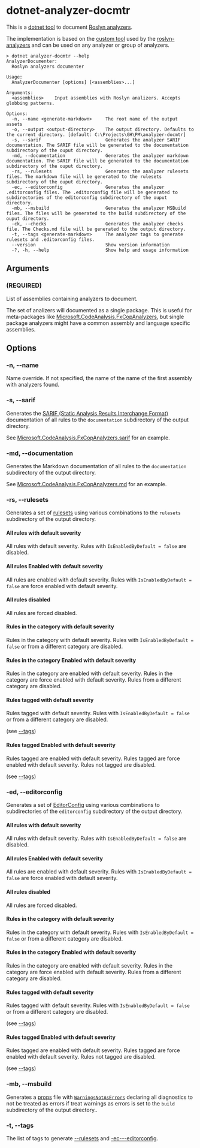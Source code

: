 # dotnet-analyzer-docmtr

This is a [dotnet tool](https://docs.microsoft.com/dotnet/core/tools/global-tools-how-to-create "Tutorial: Create a .NET Core tool using the .NET Core CLI") to document [Roslyn analyzers](https://docs.microsoft.com/dotnet/standard/analyzers/ "The Roslyn based Analyzers").

The implementation is based on the [custom tool](https://github.com/dotnet/roslyn-analyzers/tree/master/src/Tools/GenerateDocumentationAndConfigFiles) used by the [roslyn-analyzers](https://github.com/dotnet/roslyn-analyzers/) and can be used on any analyzer or group of analyzers.

```text
> dotnet analyzer-docmtr --help
AnalyzerDocumenter:
  Roslyn analyzers documenter

Usage:
  AnalyzerDocumenter [options] [<assemblies>...]

Arguments:
  <assemblies>    Input assemblies with Roslyn analizers. Accepts globbing patterns.

Options:
  -n, --name <generate-markdown>     The root name of the output assets
  -o, --output <output-directory>    The output directory. Defaults to the current directory. [default: C:\Projects\GH\PM\analyzer-docmtr]
  -s, --sarif                        Generates the analyzer SARIF documentation. The SARIF file will be generated to the documentation subdirectory of the ouput directory.
  -md, --documentation               Generates the analyzer markdown documentation. The SARIF file will be generated to the documentation subdirectory of the ouput directory.
  -rs, --rulesets                    Generates the analyzer rulesets files. The markdown file will be generated to the rulesets subdirectory of the ouput directory.
  -ec, --editorconfig                Generates the analyzer .editorconfig files. The .editorconfig file will be generated to subdirectories of the editorconfig subdirectory of the ouput directory.
  -mb, --msbuild                     Generates the analyzer MSBuild files. The files will be generated to the build subdirectory of the ouput directory.
  -ck, --checks                      Generates the analyzer checks file. The Checks.md file will be generated to the output directory.
  -t, --tags <generate-markdown>     The analyzer tags to generate rulesets and .editorconfig files.
  --version                          Show version information
  -?, -h, --help                     Show help and usage information
```

## Arguments

### <assemblies> (REQUIRED)

List of assemblies containing analyzers to document.

The set of analizers will documented as a single package. This is useful for meta-packages like [Microsoft.CodeAnalysis.FxCopAnalyzers](https://www.nuget.org/packages/Microsoft.CodeAnalysis.FxCopAnalyzers), but single package analyzers might have a common assembly and language specific assemblies.

## Options

### -n, --name <name>

Name override. If not specified, the name of the name of the first assembly with analyzers found.

### -s, --sarif

Generates the [SARIF (Static Analysis Results Interchange Format)](https://sarifweb.azurewebsites.net/) documentation of all rules to the `documentation` subdirectory of the output directory.

See [Microsoft.CodeAnalysis.FxCopAnalyzers.sarif](https://github.com/dotnet/roslyn-analyzers/blob/master/src/Microsoft.CodeAnalysis.FxCopAnalyzers/Microsoft.CodeAnalysis.FxCopAnalyzers.sarif) for an example.

### -md, --documentation

Generates the Markdown documentation of all rules to the `documentation` subdirectory of the output directory.

See [Microsoft.CodeAnalysis.FxCopAnalyzers.md](https://github.com/dotnet/roslyn-analyzers/blob/master/src/Microsoft.CodeAnalysis.FxCopAnalyzers/Microsoft.CodeAnalysis.FxCopAnalyzers.md) for an example.

### -rs, --rulesets

Generates a set of [rulesets](https://docs.microsoft.com/visualstudio/code-quality/using-rule-sets-to-group-code-analysis-rules) using various combinations to the `rulesets` subdirectory of the output directory.

#### All rules with default severity

All rules with default severity. Rules with `IsEnabledByDefault = false` are disabled.

#### All rules Enabled with default severity

All rules are enabled with default severity. Rules with `IsEnabledByDefault = false` are force enabled with default severity.

#### All rules disabled

All rules are forced disabled.

#### Rules in the *<category>* category with default severity

Rules in the *<category>* category with default severity. Rules with `IsEnabledByDefault = false` or from a different category are disabled.

#### Rules in the *<category>* category Enabled with default severity

Rules in the *<category>* category are enabled with default severity. Rules in the *<category>* category are force enabled with default severity. Rules from a different category are disabled.

#### Rules tagged *<tag>* with default severity

Rules tagged *<tag>* with default severity. Rules with `IsEnabledByDefault = false` or from a different category are disabled.

(see [--tags](#-t---tags-))

#### Rules tagged *<tag>* Enabled with default severity

Rules tagged *<tag>* are enabled with default severity. Rules tagged *<tag>* are force enabled with default severity. Rules not tagged *<tag>* are disabled.

(see [--tags](#-t---tags-))

### -ed, --editorconfig

Generates a set of [EditorConfig](https://docs.microsoft.com/visualstudio/ide/create-portable-custom-editor-options) using various combinations to subdirectories of the `editorconfig` subdirectory of the output directory.

#### All rules with default severity

All rules with default severity. Rules with `IsEnabledByDefault = false` are disabled.

#### All rules Enabled with default severity

All rules are enabled with default severity. Rules with `IsEnabledByDefault = false` are force enabled with default severity.

#### All rules disabled

All rules are forced disabled.

#### Rules in the *<category>* category with default severity

Rules in the *<category>* category with default severity. Rules with `IsEnabledByDefault = false` or from a different category are disabled.

#### Rules in the *<category>* category Enabled with default severity

Rules in the *<category>* category are enabled with default severity. Rules in the *<category>* category are force enabled with default severity. Rules from a different category are disabled.

#### Rules tagged *<tag>* with default severity

Rules tagged *<tag>* with default severity. Rules with `IsEnabledByDefault = false` or from a different category are disabled.

(see [--tags](#-t---tags-))

#### Rules tagged *<tag>* Enabled with default severity

Rules tagged *<tag>* are enabled with default severity. Rules tagged *<tag>* are force enabled with default severity. Rules not tagged *<tag>* are disabled.

(see [--tags](#-t---tags-))

### -mb, --msbuild

Generates a [props](https://docs.microsoft.com/visualstudio/msbuild/msbuild-properties) file with [`WarningsNotAsErrors`](https://docs.microsoft.com/visualstudio/msbuild/common-msbuild-project-properties) declaring all diagnostics to not be treated as errors if treat warnings as errors is set to the `build` subdirectory of the output directory..

### -t, --tags <tags>

The list of tags to generate [--rulesets](#-rs---rulesets)  and [-ec---editorconfig](#editorconfig).
